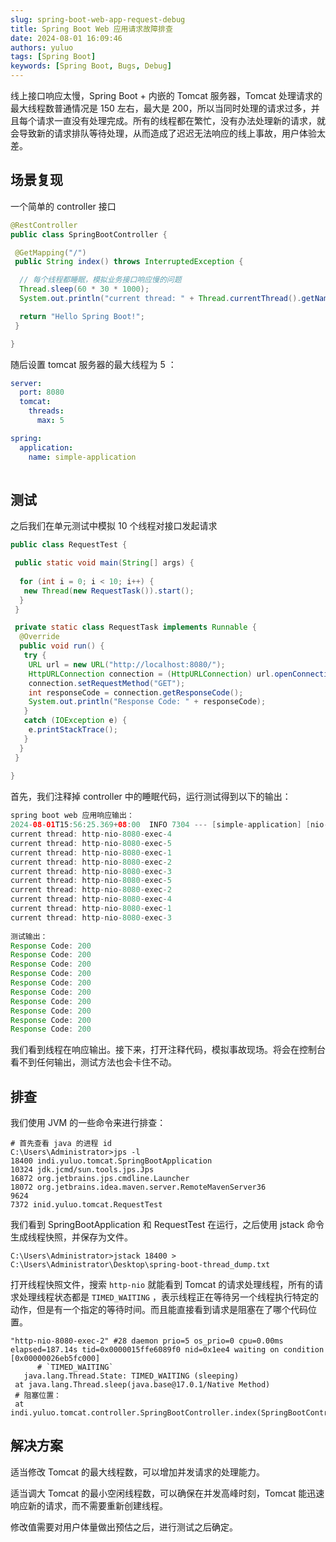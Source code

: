 ```yaml
---
slug: spring-boot-web-app-request-debug
title: Spring Boot Web 应用请求故障排查
date: 2024-08-01 16:09:46
authors: yuluo
tags: [Spring Boot]
keywords: [Spring Boot, Bugs, Debug]
---
```


<!-- truncate -->

线上接口响应太慢，Spring Boot + 内嵌的 Tomcat 服务器，Tomcat 处理请求的最大线程数普通情况是 150 左右，最大是 200，所以当同时处理的请求过多，并且每个请求一直没有处理完成。所有的线程都在繁忙，没有办法处理新的请求，就会导致新的请求排队等待处理，从而造成了迟迟无法响应的线上事故，用户体验太差。

## 场景复现

一个简单的 controller 接口

```java
@RestController
public class SpringBootController {

 @GetMapping("/")
 public String index() throws InterruptedException {

  // 每个线程都睡眠，模拟业务接口响应慢的问题
  Thread.sleep(60 * 30 * 1000);
  System.out.println("current thread: " + Thread.currentThread().getName());

  return "Hello Spring Boot!";
 }

}
```

随后设置 tomcat 服务器的最大线程为 5 ：

```yml
server:
  port: 8080
  tomcat:
    threads:
      max: 5

spring:
  application:
    name: simple-application
    
```

## 测试

之后我们在单元测试中模拟 10 个线程对接口发起请求

```java
public class RequestTest {

 public static void main(String[] args) {
  
  for (int i = 0; i < 10; i++) {
   new Thread(new RequestTask()).start();
  }
 }

 private static class RequestTask implements Runnable {
  @Override
  public void run() {
   try {
    URL url = new URL("http://localhost:8080/");
    HttpURLConnection connection = (HttpURLConnection) url.openConnection();
    connection.setRequestMethod("GET");
    int responseCode = connection.getResponseCode();
    System.out.println("Response Code: " + responseCode);
   }
   catch (IOException e) {
    e.printStackTrace();
   }
  }
 }
 
}
```

首先，我们注释掉 controller 中的睡眠代码，运行测试得到以下的输出：

```java
spring boot web 应用响应输出：
2024-08-01T15:56:25.369+08:00  INFO 7304 --- [simple-application] [nio-8080-exec-2] o.s.web.servlet.DispatcherServlet        : Completed initialization in 0 ms
current thread: http-nio-8080-exec-4
current thread: http-nio-8080-exec-5
current thread: http-nio-8080-exec-1
current thread: http-nio-8080-exec-2
current thread: http-nio-8080-exec-3
current thread: http-nio-8080-exec-5
current thread: http-nio-8080-exec-2
current thread: http-nio-8080-exec-4
current thread: http-nio-8080-exec-1
current thread: http-nio-8080-exec-3
    
测试输出：
Response Code: 200
Response Code: 200
Response Code: 200
Response Code: 200
Response Code: 200
Response Code: 200
Response Code: 200
Response Code: 200
Response Code: 200
Response Code: 200
```

我们看到线程在响应输出。接下来，打开注释代码，模拟事故现场。将会在控制台看不到任何输出，测试方法也会卡住不动。

## 排查

我们使用 JVM 的一些命令来进行排查：

```shell
# 首先查看 java 的进程 id
C:\Users\Administrator>jps -l
18400 indi.yuluo.tomcat.SpringBootApplication
10324 jdk.jcmd/sun.tools.jps.Jps
16872 org.jetbrains.jps.cmdline.Launcher
18072 org.jetbrains.idea.maven.server.RemoteMavenServer36
9624
7372 inid.yuluo.tomcat.RequestTest
```

我们看到 SpringBootApplication 和 RequestTest 在运行，之后使用 jstack 命令生成线程快照，并保存为文件。

```shell
C:\Users\Administrator>jstack 18400 > C:\Users\Administrator\Desktop\spring-boot-thread_dump.txt
```

打开线程快照文件，搜索 `http-nio` 就能看到 Tomcat 的请求处理线程，所有的请求处理线程状态都是 `TIMED_WAITING` ，表示线程正在等待另一个线程执行特定的动作，但是有一个指定的等待时间。而且能直接看到请求是阻塞在了哪个代码位置。

```shell
"http-nio-8080-exec-2" #28 daemon prio=5 os_prio=0 cpu=0.00ms elapsed=187.14s tid=0x0000015ffe6089f0 nid=0x1ee4 waiting on condition  [0x00000026eb5fc000]
      # `TIMED_WAITING`
   java.lang.Thread.State: TIMED_WAITING (sleeping)
 at java.lang.Thread.sleep(java.base@17.0.1/Native Method)
 # 阻塞位置：
 at indi.yuluo.tomcat.controller.SpringBootController.index(SpringBootController.java:18)
```

## 解决方案

适当修改 Tomcat 的最大线程数，可以增加并发请求的处理能力。

适当调大 Tomcat 的最小空闲线程数，可以确保在并发高峰时刻，Tomcat 能迅速响应新的请求，而不需要重新创建线程。

修改值需要对用户体量做出预估之后，进行测试之后确定。
